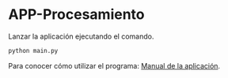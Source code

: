 # APP-Procesamiento
Lanzar la aplicación ejecutando el comando.
```bash
python main.py
```

Para conocer cómo utilizar el programa: [Manual de la aplicación](https://github.com/gdh-uniandes/GPR-Uniandes/blob/main/Documentos/Manual_APP_Procesamiento.pdf).